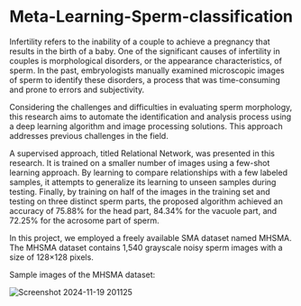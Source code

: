 # Meta-Learning-Sperm-classification
Infertility refers to the inability of a couple to achieve a pregnancy that results in the birth of a baby. One of the significant causes of infertility in couples is morphological disorders, or the appearance characteristics, of sperm. In the past, embryologists manually examined microscopic images of sperm to identify these disorders, a process that was time-consuming and prone to errors and subjectivity.<br>

Considering the challenges and difficulties in evaluating sperm morphology, this research aims to automate the identification and analysis process using a deep learning algorithm and image processing solutions. This approach addresses previous challenges in the field.<br>

A supervised approach, titled Relational Network, was presented in this research. It is trained on a smaller number of images using a few-shot learning approach. By learning to compare relationships with a few labeled samples, it attempts to generalize its learning to unseen samples during testing. Finally, by training on half of the images in the training set and testing on three distinct sperm parts, the proposed algorithm achieved an accuracy of 75.88% for the head part, 84.34% for the vacuole part, and 72.25% for the acrosome part of sperm.<be>

In this project, we employed a freely available SMA dataset named MHSMA. The MHSMA dataset contains 1,540 grayscale noisy sperm images with a size of 128×128 pixels.<br>

Sample images of the MHSMA dataset: <br>


![Screenshot 2024-11-19 201125](https://github.com/user-attachments/assets/6614471e-0974-4bb2-b1be-4d739278ba05)





